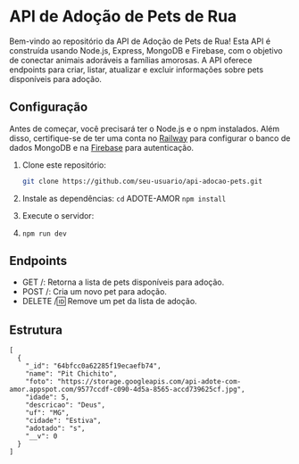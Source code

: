# API de Adoção de Pets de Rua

Bem-vindo ao repositório da API de Adoção de Pets de Rua! Esta API é construída usando Node.js, Express, MongoDB e Firebase, com o objetivo de conectar animais adoráveis a famílias amorosas. A API oferece endpoints para criar, listar, atualizar e excluir informações sobre pets disponíveis para adoção.

## Configuração

Antes de começar, você precisará ter o Node.js e o npm instalados. Além disso, certifique-se de ter uma conta no [Railway](https://railway.app/) para configurar o banco de dados MongoDB e na [Firebase](https://firebase.google.com/) para autenticação.

1. Clone este repositório:
   
   ```bash
   git clone https://github.com/seu-usuario/api-adocao-pets.git
2. Instale as dependências:
 ```cd``` ADOTE-AMOR
  ``` npm install ```
3. Execute o servidor:
4. ```npm run dev```

## Endpoints
- GET /: Retorna a lista de pets disponíveis para adoção.
- POST /: Cria um novo pet para adoção.
- DELETE /:id: Remove um pet da lista de adoção.

## Estrutura
```
[
  {
    "_id": "64bfcc0a62285f19ecaefb74",
    "name": "Pit Chichito",
    "foto": "https://storage.googleapis.com/api-adote-com-amor.appspot.com/9577ccdf-c090-4d5a-8565-accd739625cf.jpg",
    "idade": 5,
    "descricao": "Deus",
    "uf": "MG",
    "cidade": "Estiva",
    "adotado": "s",
    "__v": 0
  }
]
